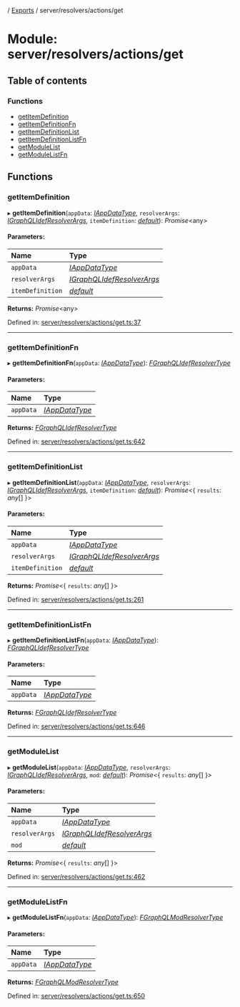 [](../README.md) / [Exports](../modules.md) / server/resolvers/actions/get

# Module: server/resolvers/actions/get

## Table of contents

### Functions

- [getItemDefinition](server_resolvers_actions_get.md#getitemdefinition)
- [getItemDefinitionFn](server_resolvers_actions_get.md#getitemdefinitionfn)
- [getItemDefinitionList](server_resolvers_actions_get.md#getitemdefinitionlist)
- [getItemDefinitionListFn](server_resolvers_actions_get.md#getitemdefinitionlistfn)
- [getModuleList](server_resolvers_actions_get.md#getmodulelist)
- [getModuleListFn](server_resolvers_actions_get.md#getmodulelistfn)

## Functions

### getItemDefinition

▸ **getItemDefinition**(`appData`: [*IAppDataType*](../interfaces/server.iappdatatype.md), `resolverArgs`: [*IGraphQLIdefResolverArgs*](../interfaces/base_root_gql.igraphqlidefresolverargs.md), `itemDefinition`: [*default*](../classes/base_root_module_itemdefinition.default.md)): *Promise*<any\>

#### Parameters:

Name | Type |
:------ | :------ |
`appData` | [*IAppDataType*](../interfaces/server.iappdatatype.md) |
`resolverArgs` | [*IGraphQLIdefResolverArgs*](../interfaces/base_root_gql.igraphqlidefresolverargs.md) |
`itemDefinition` | [*default*](../classes/base_root_module_itemdefinition.default.md) |

**Returns:** *Promise*<any\>

Defined in: [server/resolvers/actions/get.ts:37](https://github.com/onzag/itemize/blob/3efa2a4a/server/resolvers/actions/get.ts#L37)

___

### getItemDefinitionFn

▸ **getItemDefinitionFn**(`appData`: [*IAppDataType*](../interfaces/server.iappdatatype.md)): [*FGraphQLIdefResolverType*](base_root_gql.md#fgraphqlidefresolvertype)

#### Parameters:

Name | Type |
:------ | :------ |
`appData` | [*IAppDataType*](../interfaces/server.iappdatatype.md) |

**Returns:** [*FGraphQLIdefResolverType*](base_root_gql.md#fgraphqlidefresolvertype)

Defined in: [server/resolvers/actions/get.ts:642](https://github.com/onzag/itemize/blob/3efa2a4a/server/resolvers/actions/get.ts#L642)

___

### getItemDefinitionList

▸ **getItemDefinitionList**(`appData`: [*IAppDataType*](../interfaces/server.iappdatatype.md), `resolverArgs`: [*IGraphQLIdefResolverArgs*](../interfaces/base_root_gql.igraphqlidefresolverargs.md), `itemDefinition`: [*default*](../classes/base_root_module_itemdefinition.default.md)): *Promise*<{ `results`: *any*[]  }\>

#### Parameters:

Name | Type |
:------ | :------ |
`appData` | [*IAppDataType*](../interfaces/server.iappdatatype.md) |
`resolverArgs` | [*IGraphQLIdefResolverArgs*](../interfaces/base_root_gql.igraphqlidefresolverargs.md) |
`itemDefinition` | [*default*](../classes/base_root_module_itemdefinition.default.md) |

**Returns:** *Promise*<{ `results`: *any*[]  }\>

Defined in: [server/resolvers/actions/get.ts:261](https://github.com/onzag/itemize/blob/3efa2a4a/server/resolvers/actions/get.ts#L261)

___

### getItemDefinitionListFn

▸ **getItemDefinitionListFn**(`appData`: [*IAppDataType*](../interfaces/server.iappdatatype.md)): [*FGraphQLIdefResolverType*](base_root_gql.md#fgraphqlidefresolvertype)

#### Parameters:

Name | Type |
:------ | :------ |
`appData` | [*IAppDataType*](../interfaces/server.iappdatatype.md) |

**Returns:** [*FGraphQLIdefResolverType*](base_root_gql.md#fgraphqlidefresolvertype)

Defined in: [server/resolvers/actions/get.ts:646](https://github.com/onzag/itemize/blob/3efa2a4a/server/resolvers/actions/get.ts#L646)

___

### getModuleList

▸ **getModuleList**(`appData`: [*IAppDataType*](../interfaces/server.iappdatatype.md), `resolverArgs`: [*IGraphQLIdefResolverArgs*](../interfaces/base_root_gql.igraphqlidefresolverargs.md), `mod`: [*default*](../classes/base_root_module.default.md)): *Promise*<{ `results`: *any*[]  }\>

#### Parameters:

Name | Type |
:------ | :------ |
`appData` | [*IAppDataType*](../interfaces/server.iappdatatype.md) |
`resolverArgs` | [*IGraphQLIdefResolverArgs*](../interfaces/base_root_gql.igraphqlidefresolverargs.md) |
`mod` | [*default*](../classes/base_root_module.default.md) |

**Returns:** *Promise*<{ `results`: *any*[]  }\>

Defined in: [server/resolvers/actions/get.ts:462](https://github.com/onzag/itemize/blob/3efa2a4a/server/resolvers/actions/get.ts#L462)

___

### getModuleListFn

▸ **getModuleListFn**(`appData`: [*IAppDataType*](../interfaces/server.iappdatatype.md)): [*FGraphQLModResolverType*](base_root_gql.md#fgraphqlmodresolvertype)

#### Parameters:

Name | Type |
:------ | :------ |
`appData` | [*IAppDataType*](../interfaces/server.iappdatatype.md) |

**Returns:** [*FGraphQLModResolverType*](base_root_gql.md#fgraphqlmodresolvertype)

Defined in: [server/resolvers/actions/get.ts:650](https://github.com/onzag/itemize/blob/3efa2a4a/server/resolvers/actions/get.ts#L650)

